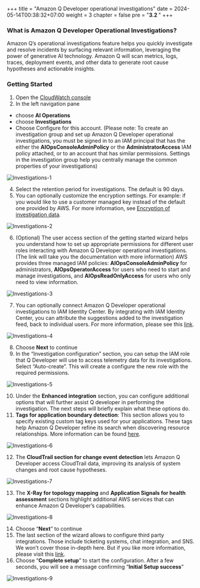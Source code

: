 +++
title = "Amazon Q Developer operational investigations"
date = 2024-05-14T00:38:32+07:00
weight = 3
chapter = false
pre = "<b>3.2 </b>"
+++

### What is Amazon Q Developer Operational Investigations?

Amazon Q’s operational investigations feature helps you quickly investigate and resolve incidents by surfacing relevant information, leveraging the power of generative AI technology. Amazon Q will scan metrics, logs, traces, deployment events, and other data to generate root cause hypotheses and actionable insights.

### Getting Started

1. Open the [CloudWatch console](https://console.aws.amazon.com/cloudwatch/)
2. In the left navigation pane

- choose **AI Operations**
- choose **Investigations**
- Choose Configure for this account. (Please note: To create an investigation group and set up Amazon Q Developer operational investigations, you must be signed in to an IAM principal that has the either the **AIOpsConsoleAdminPolicy** or the **AdministratorAccess** IAM policy attached, or to an account that has similar permissions. Settings in the investigation group help you centrally manage the common properties of your investigations)

![Investigations-1](/images/4/investigations-1.png?width=90pc)

4. Select the retention period for investigations. The default is 90 days.
5. You can optionally customize the encryption settings. For example: if you would like to use a customer managed key instead of the default one provided by AWS. For more information, see [Encryption of investigation data](https://docs.aws.amazon.com/AmazonCloudWatch/latest/monitoring/Investigations-Security.html#Investigations-KMS).

![Investigations-2](/images/4/investigations-2.png?width=90pc)

6. (Optional) The user access section of the getting started wizard helps you understand how to set up appropriate permissions for different user roles interacting with Amazon Q Developer operational investigations. (The link will take you the documentation with more information) AWS provides three managed IAM policies: **AIOpsConsoleAdminPolicy** for administrators, **AIOpsOperatorAccess** for users who need to start and manage investigations, and **AIOpsReadOnlyAccess** for users who only need to view information.

![Investigations-3](/images/4/investigations-3.png?width=90pc)

7. You can optionally connect Amazon Q Developer operational investigations to IAM Identity Center. By integrating with IAM Identity Center, you can attribute the suggestions added to the investigation feed, back to individual users. For more information, please see this [link](https://docs.aws.amazon.com/AmazonCloudWatch/latest/monitoring/Investigations-Integrations.html#Investigations-Integrations-IDC).

![Investigations-4](/images/4/investigations-4.png?width=90pc)

8. Choose **Next** to continue
9. In the “Investigation configuration” section, you can setup the IAM role that Q Developer will use to access telemetry data for its investigations. Select “Auto-create”. This will create a configure the new role with the required permissions.

![Investigations-5](/images/4/investigations-5.png?width=90pc)

10. Under the **Enhanced integration** section, you can configure additional options that will further assist Q developer in performing the investigation. The next steps will briefly explain what these options do.
11. **Tags for application boundary detection**: This section allows you to specify existing custom tag keys used for your applications. These tags help Amazon Q Developer refine its search when discovering resource relationships. More information can be found [here](https://docs.aws.amazon.com/AmazonCloudWatch/latest/monitoring/Investigations-GetStarted.html).

![Investigations-6](/images/4/investigations-6.png?width=90pc)

12. The **CloudTrail section for change event detection** lets Amazon Q Developer access CloudTrail data, improving its analysis of system changes and root cause hypotheses.

![Investigations-7](/images/4/investigations-7.png?width=90pc)

13. The **X-Ray for topology mapping** and **Application Signals for health assessment** sections highlight additional AWS services that can enhance Amazon Q Developer’s capabilities.

![Investigations-8](/images/4/investigations-9.png?width=90pc)

14. Choose “**Next**” to continue
15. The last section of the wizard allows to configure third party integrations. Those include ticketing systems, chat integration, and SNS. We won’t cover those in-depth here. But if you like more information, please visit this [link](https://docs.aws.amazon.com/AmazonCloudWatch/latest/monitoring/Investigations-GetStarted.html).
16. Choose “**Complete setup**” to start the configuration. After a few seconds, you will see a message confirming “**Initial Setup success**”

![Investigations-9](/images/4/investigations-10.png?width=90pc)
